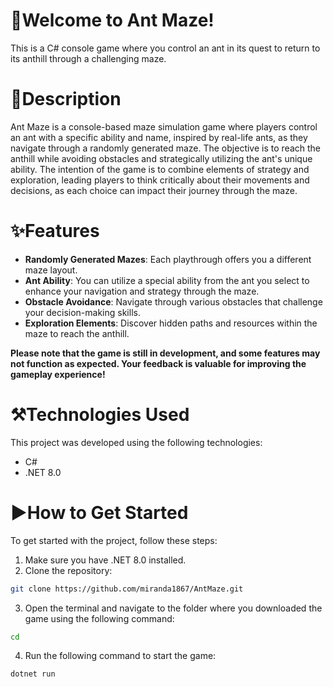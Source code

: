 # 🐜Welcome to Ant Maze! 

This is a C# console game where you control an ant in its quest to return to its anthill through a challenging maze.

# 📃Description  
Ant Maze is a console-based maze simulation game where players control an ant with a specific ability and name, inspired by real-life ants, as they navigate through a randomly generated maze. The objective is to reach the anthill while avoiding obstacles and strategically utilizing the ant's unique ability. The intention of the game is to combine elements of strategy and exploration, leading players to think critically about their movements and decisions, as each choice can impact their journey through the maze.

# ✨Features
- **Randomly Generated Mazes**: Each playthrough offers you a different maze layout.
- **Ant Ability**: You can utilize a special ability from the ant you select to enhance your navigation and strategy through the maze.
- **Obstacle Avoidance**: Navigate through various obstacles that challenge your decision-making skills.
- **Exploration Elements**: Discover hidden paths and resources within the maze to reach the anthill.

**Please note that the game is still in development, and some features may not function as expected. Your feedback is valuable for improving the gameplay experience!**

# ⚒Technologies Used
This project was developed using the following technologies:
- C#
- .NET 8.0

# ▶How to Get Started
To get started with the project, follow these steps:

1. Make sure you have .NET 8.0 installed.
2. Clone the repository:
```bash
git clone https://github.com/miranda1867/AntMaze.git
```
3. Open the terminal and navigate to the folder where you downloaded the game using the following command:
```bash
cd
```
4. Run the following command to start the game:
```bash
dotnet run
```
